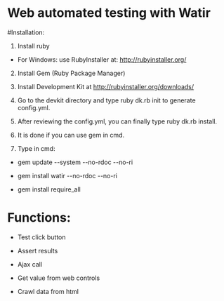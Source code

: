 # Web automated testing with Watir

#Installation:

1. Install ruby 

* For Windows: use RubyInstaller at: http://rubyinstaller.org/

2. Install Gem (Ruby Package Manager)

1. Install Development Kit at http://rubyinstaller.org/downloads/

2. Go to the devkit directory and type ruby dk.rb init to generate config.yml.

3. After reviewing the config.yml, you can finally type ruby dk.rb install.

4. It is done if you can use gem in cmd.

3. Type in cmd:

* gem update --system --no-rdoc --no-ri

* gem install watir --no-rdoc --no-ri

* gem install require_all

# Functions:

* Test click button

* Assert results

* Ajax call

* Get value from web controls

* Crawl data from html





